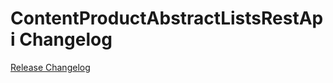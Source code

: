 # ContentProductAbstractListsRestApi Changelog

[Release Changelog](https://github.com/spryker/content-product-abstract-lists-rest-api/releases)
